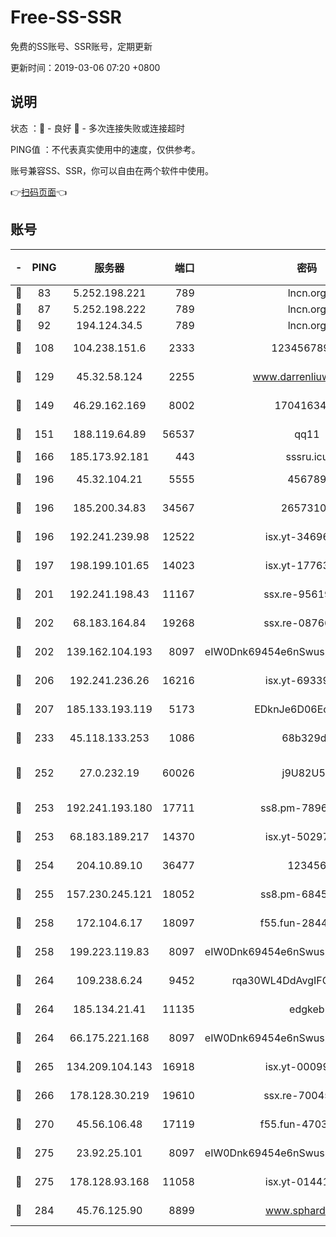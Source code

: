 # Free-SS-SSR

免费的SS账号、SSR账号，定期更新

更新时间：2019-03-06 07:20 +0800

## 说明

状态     ：🙂 - 良好 🙁 - 多次连接失败或连接超时

PING值   ：不代表真实使用中的速度，仅供参考。

账号兼容SS、SSR，你可以自由在两个软件中使用。

👉[扫码页面](https://liesauer.github.io/free-ss-ssr.github.io/)👈

## 账号

|-|PING|服务器|端口|密码|加密方式|区域|
|:----:|:----:|:-----:|-----:|:----:|:----:|:----:|
|🙂|83|5.252.198.221|789|lncn.org|rc4|JP|
|🙂|87|5.252.198.222|789|lncn.org|rc4|JP|
|🙂|92|194.124.34.5|789|lncn.org|rc4|JP|
|🙂|108|104.238.151.6|2333|12345678900|aes-256-cfb|JP|
|🙂|129|45.32.58.124|2255|www.darrenliuwei.com|aes-256-cfb|JP|
|🙂|149|46.29.162.169|8002|1704163453|aes-256-cfb|RU|
|🙂|151|188.119.64.89|56537|qq11|aes-256-cfb|RU|
|🙂|166|185.173.92.181|443|sssru.icu|rc4-md5|RU|
|🙂|196|45.32.104.21|5555|456789|aes-256-cfb|SG|
|🙂|196|185.200.34.83|34567|26573106|aes-256-cfb|US|
|🙂|196|192.241.239.98|12522|isx.yt-34696326|aes-256-cfb|US|
|🙂|197|198.199.101.65|14023|isx.yt-17763934|aes-256-cfb|US|
|🙂|201|192.241.198.43|11167|ssx.re-95619566|aes-256-cfb|US|
|🙂|202|68.183.164.84|19268|ssx.re-08766670|aes-256-cfb|US|
|🙂|202|139.162.104.193|8097|eIW0Dnk69454e6nSwuspv9DmS201tQ0D|aes-256-cfb|JP|
|🙂|206|192.241.236.26|16216|isx.yt-69339044|aes-256-cfb|US|
|🙂|207|185.133.193.119|5173|EDknJe6D06EoWDaw|aes-256-cfb|US|
|🙂|233|45.118.133.253|1086|68b329da|aes-256-cfb|SG|
|🙂|252|27.0.232.19|60026|j9U82U53|xchacha20-ietf-poly1305|HK|
|🙂|253|192.241.193.180|17711|ss8.pm-78965598|aes-256-cfb|US|
|🙂|253|68.183.189.217|14370|isx.yt-50297901|aes-256-cfb|SG|
|🙂|254|204.10.89.10|36477|123456|aes-256-cfb|US|
|🙂|255|157.230.245.121|18052|ss8.pm-68457462|aes-256-cfb|SG|
|🙂|258|172.104.6.17|18097|f55.fun-28441819|aes-256-cfb|US|
|🙂|258|199.223.119.83|8097|eIW0Dnk69454e6nSwuspv9DmS201tQ0D|aes-256-cfb|US|
|🙂|264|109.238.6.24|9452|rqa30WL4DdAvgIFG6Fs3znzTa|aes-256-cfb|FR|
|🙂|264|185.134.21.41|11135|edgkeb|aes-256-cfb|GB|
|🙂|264|66.175.221.168|8097|eIW0Dnk69454e6nSwuspv9DmS201tQ0D|aes-256-cfb|US|
|🙂|265|134.209.104.143|16918|isx.yt-00099040|aes-256-cfb|SG|
|🙂|266|178.128.30.219|19610|ssx.re-70045890|aes-256-cfb|SG|
|🙂|270|45.56.106.48|17119|f55.fun-47038034|aes-256-cfb|US|
|🙂|275|23.92.25.101|8097|eIW0Dnk69454e6nSwuspv9DmS201tQ0D|aes-256-cfb|US|
|🙂|275|178.128.93.168|11058|isx.yt-01441117|aes-256-cfb|SG|
|🙂|284|45.76.125.90|8899|www.sphard.com|aes-256-cfb|JP|
